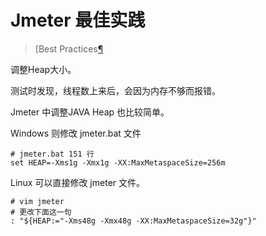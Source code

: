 # Jmeter 最佳实践

> [Best Practices[¶](https://jmeter.apache.org/usermanual/best-practices.html#best_practices)

调整Heap大小。

测试时发现，线程数上来后，会因为内存不够而报错。

Jmeter 中调整JAVA Heap 也比较简单。

Windows 则修改 jmeter.bat 文件

```shell
# jmeter.bat 151 行
set HEAP=-Xms1g -Xmx1g -XX:MaxMetaspaceSize=256m
```



Linux  可以直接修改 jmeter 文件。

```shell
# vim jmeter
# 更改下面这一句
: "${HEAP:="-Xms48g -Xmx48g -XX:MaxMetaspaceSize=32g"}"
```

